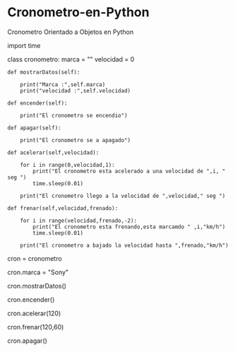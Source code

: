 # Cronometro-en-Python
Cronometro Orientado a Objetos en Python

import time

class cronometro:
    marca = ""
    velocidad = 0
    
    def mostrarDatos(self):
    
        print("Marca :",self.marca)
        print("velocidad :",self.velocidad)
        
    def encender(self):
    
        print("El cronometro se encendio")
        
    def apagar(self):
    
        print("El cronometro se a apagado")

    def acelerar(self,velocidad):
    
        for i in range(0,velocidad,1):
            print("El cronometro esta acelerado a una velocidad de ",i, " seg ")
            time.sleep(0.01)
            
        print("El cronometro llego a la velocidad de ",velocidad," seg ")

    def frenar(self,velocidad,frenado):
    
        for i in range(velocidad,frenado,-2):
            print("El cronometro esta frenando,esta marcamdo " ,i,"km/h")
            time.sleep(0.01)
            
        print("El cronometro a bajado la velocidad hasta ",frenado,"km/h")

cron = cronometro

cron.marca = "Sony"

cron.mostrarDatos()

cron.encender()

cron.acelerar(120)

cron.frenar(120,60) 

cron.apagar()



